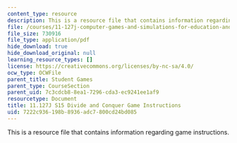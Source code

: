 ```yaml
---
content_type: resource
description: This is a resource file that contains information regarding game instructions.
file: /courses/11-127j-computer-games-and-simulations-for-education-and-exploration-spring-2015/7222c936198b8936adc7800cd24bd085_MIT11_127JS15_DC_instruct.pdf
file_size: 730916
file_type: application/pdf
hide_download: true
hide_download_original: null
learning_resource_types: []
license: https://creativecommons.org/licenses/by-nc-sa/4.0/
ocw_type: OCWFile
parent_title: Student Games
parent_type: CourseSection
parent_uid: 7c3cdcb8-8ea1-7296-cda3-ec9241ee1af9
resourcetype: Document
title: 11.127J S15 Divide and Conquer Game Instructions
uid: 7222c936-198b-8936-adc7-800cd24bd085
---
```

This is a resource file that contains information regarding game instructions.
